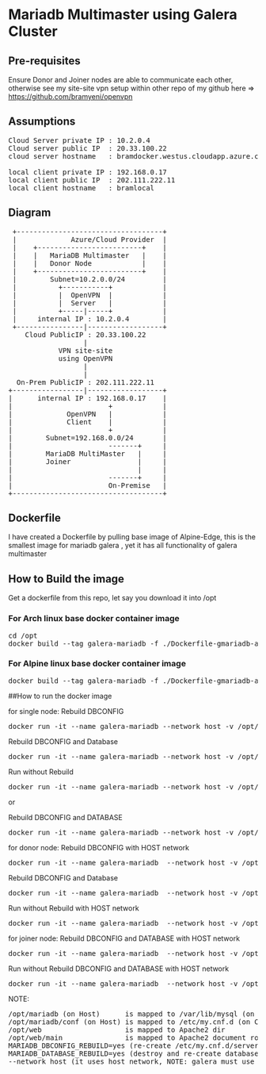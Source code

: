 # Mariadb Multimaster using Galera Cluster
## Pre-requisites
Ensure Donor and Joiner nodes are able to communicate each other, otherwise see my site-site vpn setup within other repo of my github here => https://github.com/bramyeni/openvpn

## Assumptions
<pre>
Cloud Server private IP : 10.2.0.4
Cloud server public IP  : 20.33.100.22
cloud server hostname   : bramdocker.westus.cloudapp.azure.com

local client private IP : 192.168.0.17
local client public IP  : 202.111.222.11
local client hostname   : bramlocal
</pre>

## Diagram 
<pre>
 +-----------------------------------+                                                      
 |             Azure/Cloud Provider  |                                                          
 |    +-------------------------+    |                                                          
 |    |   MariaDB Multimaster   |    |                                                          
 |    |   Donor Node            |    |                                                          
 |    +-------------------------+    |                                                          
 |        Subnet=10.2.0.0/24         |                                                          
 |          +-----------+            |                                                          
 |          |  OpenVPN  |            |                                                          
 |          |  Server   |            |                                                          
 |          +-----|-----+            |                                                          
 |     internal IP : 10.2.0.4        |                                                          
 +----------------|------------------+                                                          
    Cloud PublicIP : 20.33.100.22                                                               
                  |                                                                             
            VPN site-site                                                                       
            using OpenVPN                                                                       
                  |                                                                             
                  |                                                                             
  On-Prem PublicIP : 202.111.222.11                                                             
+-----------------|------------------+                                                          
|      internal IP : 192.168.0.17    |                                                          
|                       +            |                                                          
|             OpenVPN   |            |                                                          
|             Client    |            |                                                          
|                       +            |                                                          
|        Subnet=192.168.0.0/24       |                                                          
|                       -------+     |                                                          
|        MariaDB MultiMaster   |     |                                                          
|        Joiner                |     |                                                          
|                              |     |                                                          
|                       -------+     |                                                          
|                       On-Premise   |                                                          
+------------------------------------+                                                          
</pre>

## Dockerfile
I have created a Dockerfile by pulling base image of Alpine-Edge, this is the smallest image for mariadb galera , yet it has all functionality of galera multimaster

## How to Build the image
Get a dockerfile from this repo, let say you download it into /opt

### For Arch linux base docker container image
<pre>
cd /opt
docker build --tag galera-mariadb -f ./Dockerfile-gmariadb-arch /mnt
</pre>

### For Alpine linux base docker container image
<pre>
docker build --tag galera-mariadb -f ./Dockerfile-gmariadb-alpine /mnt
</pre>


##How to run the docker image

for single node:
Rebuild DBCONFIG
<pre>
docker run -it --name galera-mariadb --network host -v /opt/mariadb:/var/lib/mysql -v /opt/mariadb/conf:/etc/my.cnf.d -e MARIADB_DBCONFIG_REBUILD=yes galera-mariadb
</pre>

Rebuild DBCONFIG and Database
<pre>
docker run -it --name galera-mariadb --network host -v /opt/mariadb:/var/lib/mysql -v /opt/mariadb/conf:/etc/my.cnf.d -e MARIADB_DBCONFIG_REBUILD=yes -e MARIADB_DATABASE_REBUILD=yes galera-mariadb
</pre>

Run without Rebuild
<pre>
docker run -it --name galera-mariadb --network host -v /opt/mariadb:/var/lib/mysql -v /opt/mariadb/conf:/etc/my.cnf.d galera-mariadb
</pre>
or

Rebuild DBCONFIG and DATABASE

<pre>
docker run -it --name galera-mariadb --network host -v /opt/mariadb:/var/lib/mysql -v /opt/mariadb/conf:/etc/my.cnf.d -e MARIADB_DBCONFIG_REBUILD=yes -e MARIADB_DATABASE_REBUILD=yes galera-mariadb
</pre>

for donor node:
Rebuild DBCONFIG with HOST network
<pre>
docker run -it --name galera-mariadb  --network host -v /opt/mariadb:/var/lib/mysql -v /opt/mariadb/conf:/etc/my.cnf.d -e GALERA_CLUSTER_ACTIVE=yes -e MARIADB_DBCONFIG_REBUILD=yes galera-mariadb
</pre>

Rebuild DBCONFIG and Database
<pre>
docker run -it --name galera-mariadb  --network host -v /opt/mariadb:/var/lib/mysql -v /opt/mariadb/conf:/etc/my.cnf.d -e GALERA_CLUSTER_ACTIVE=yes -e MARIADB_DBCONFIG_REBUILD=yes -e MARIADB_DATABASE_REBUILD=yes galera-mariadb
</pre>

Run without Rebuild with HOST network
<pre>
docker run -it --name galera-mariadb  --network host -v /opt/mariadb:/var/lib/mysql -v /opt/mariadb/conf:/etc/my.cnf.d -e GALERA_CLUSTER_ACTIVE=yes galera-mariadb
</pre>
for joiner node:
Rebuild DBCONFIG and DATABASE with HOST network
<pre>
docker run -it --name galera-mariadb  --network host -v /opt/mariadb:/var/lib/mysql -v /opt/mariadb/conf:/etc/my.cnf.d -e MARIADB_DBCONFIG_REBUILD=yes -e MARIADB_DATABASE_REBUILD=yes -e GALERA_CLUSTER_ADDRESS="gcomm://192.168.0.158" galera-mariadb
</pre>

Run without Rebuild DBCONFIG and DATABASE with HOST network
<pre>
docker run -it --name galera-mariadb  --network host -v /opt/mariadb:/var/lib/mysql -v /opt/mariadb/conf:/etc/my.cnf.d -e GALERA_CLUSTER_ADDRESS="gcomm://192.168.0.158" galera-mariadb
</pre>

NOTE:
<pre>
/opt/mariadb (on Host)      is mapped to /var/lib/mysql (on Container)
/opt/mariadb/conf (on Host) is mapped to /etc/my.cnf.d (on Container)
/opt/web                    is mapped to Apache2 dir
/opt/web/main               is mapped to Apache2 document root
MARIADB_DBCONFIG_REBUILD=yes (re-create /etc/my.cnf.d/server.cnf
MARIADB_DATABASE_REBUILD=yes (destroy and re-create database under directory /var/lib/mysql/data )
--network host (it uses host network, NOTE: galera must use network host if it requires to have multimaster replication on a different node)

</pre>
